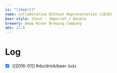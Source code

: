 ```yaml
---
is: "[[beer]]"
name: Collaboration Without Representation (2016)
beer-style: Stout - Imperial / Double
brewery: Deep River Brewing Company
abv: 12.8
---
```

# Log
- [x] [[2016-01]] #do/drink/beer 👍👍
